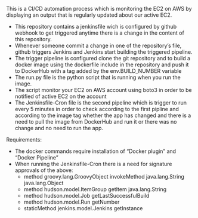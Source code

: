 This is a CI/CD automation process which is monitoring the EC2 on AWS by displaying an output that is regularly updated about our active EC2.

*	This repository contains a jenkinsfile wich is configured by github webhook to get triggered anytime there is a change in the content of this repository.
*	Whenever someone commit a change in one of the repository’s file, github triggers Jenkins and Jenkins start building the triggered pipeline.
*	The trigger pipeline is configured clone the git repository and to build a docker image using the dockerfile include in the repository and push it to DockerHub with a tag added by the env.BUILD_NUMBER variable
*	The run.py file is the python script that is running when you run the image.
*	The script monitor your EC2 on AWS account using boto3 in order to be notified of active EC2 on the account
*	The Jenkinsfile-Cron file is the second pipeline which is trigger to run every 5 minutes in order to check according to the first pipline and according to the image tag whether the app has changed and there is a need to pull the image from DockerHub and run it or there was no change and no need to run the app.

Requirements:  
*	The docker commands require installation of “Docker plugin” and “Docker Pipeline”
*	When running the Jenkinsfile-Cron there is a need for signature approvals of the above:
 	* method groovy.lang.GroovyObject invokeMethod java.lang.String java.lang.Object
   	* method hudson.model.ItemGroup getItem java.lang.String
  	* method hudson.model.Job getLastSuccessfulBuild
  	* method hudson.model.Run getNumber
	* staticMethod jenkins.model.Jenkins getInstance
